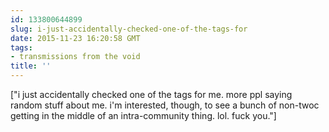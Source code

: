 ```yaml
---
id: 133800644899
slug: i-just-accidentally-checked-one-of-the-tags-for
date: 2015-11-23 16:20:58 GMT
tags:
- transmissions from the void
title: ''
---
```

["i just accidentally checked one of the tags for me. more ppl saying random stuff about me. i'm interested, though, to see a bunch of non-twoc getting in the middle of an intra-community thing. lol. fuck you."]